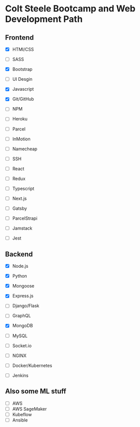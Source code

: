 # Colt Steele Bootcamp and Web Development Path

## Frontend 

- [x] HTMl/CSS
- [ ] SASS
- [x] Bootstrap
- [ ] UI Desgin
- [x] Javascript
- [x] Git/GitHub
- [ ] NPM
- [ ] Heroku
- [ ] Parcel
- [ ] InMotion
- [ ] Namecheap
- [ ] SSH
- [ ] React
- [ ] Redux
- [ ] Typescript
- [ ] Next.js
- [ ] Gatsby
- [ ] ParcelStrapi
- [ ] Jamstack
- [ ] Jest


## Backend


- [x] Node.js
- [x] Python
- [x] Mongoose
- [x] Express.js
- [ ] Django/Flask
- [ ] GraphQL
- [x] MongoDB
- [ ] MySQL
- [ ] Socket.io
- [ ] NGINX
- [ ] Docker/Kubernetes
- [ ] Jenkins


## Also some ML stuff

- [ ] AWS
- [ ] AWS SageMaker
- [ ] Kubeflow
- [ ] Ansible
